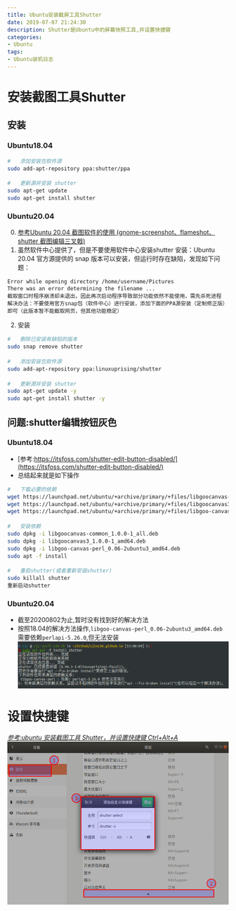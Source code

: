 ```yaml
---
title: Ubuntu安装截屏工具Shutter
date: 2019-07-07 21:24:30
description: Shutter是Ubuntu中的屏幕快照工具,并设置快捷键
categories:
- Ubuntu
tags:
- Ubuntu装机日志
---
```

#  安装截图工具Shutter
##  安装
###     Ubuntu18.04
```bash
#   添加安装包软件源
sudo add-apt-repository ppa:shutter/ppa

#   更新源并安装 shutter
sudo apt-get update
sudo apt-get install shutter
```

###     Ubuntu20.04
0.  [参考Ubuntu 20.04 截图软件的使用 (gnome-screenshot、flameshot、shutter 截图编辑三叉戟)](https://www.sinocalife.com/ubuntu-20-04-screenshot-trident-tools-gnome-screenshot-flameshot-shutter)
1.  虽然软件中心提供了，但是不要使用软件中心安装shutter
安装：Ubuntu 20.04 官方源提供的 snap 版本可以安装，但运行时存在缺陷，发现如下问题：
```
Error while opening directory /home/username/Pictures
There was an error determining the filename ...
截取窗口时程序崩溃却未退出，因此再次启动程序导致部分功能依然不能使用，需先杀死进程
解决办法：不要使用官方snap包（软件中心）进行安装，添加下面的PPA源安装（定制修正版）即可（此版本暂不能截取网页，但其他功能稳定）
```

2.  安装
```bash
#   删除已安装有缺陷的版本
sudo snap remove shutter

#   添加安装包软件源
sudo add-apt-repository ppa:linuxuprising/shutter

#   更新源并安装 shutter
sudo apt-get update -y
sudo apt-get install shutter -y
```


##  问题:shutter编辑按钮灰色
###     Ubuntu18.04
+	[参考:https://itsfoss.com/shutter-edit-button-disabled/](https://itsfoss.com/shutter-edit-button-disabled/)
+	总结起来就是如下操作
```bash
#   下载必要的依赖
wget https://launchpad.net/ubuntu/+archive/primary/+files/libgoocanvas-common_1.0.0-1_all.deb
wget https://launchpad.net/ubuntu/+archive/primary/+files/libgoocanvas3_1.0.0-1_amd64.deb
wget https://launchpad.net/ubuntu/+archive/primary/+files/libgoo-canvas-perl_0.06-2ubuntu3_amd64.deb

#   安装依赖
sudo dpkg -i libgoocanvas-common_1.0.0-1_all.deb
sudo dpkg -i libgoocanvas3_1.0.0-1_amd64.deb
sudo dpkg -i libgoo-canvas-perl_0.06-2ubuntu3_amd64.deb
sudo apt -f install

#   重启shutter(或者重新安装shutter)
sudo killall shutter
重新启动shutter
```

###     Ubuntu20.04
+   截至20200802为止,暂时没有找到好的解决方法
+   按照18.04的解决方法操作,`libgoo-canvas-perl_0.06-2ubuntu3_amd64.deb`需要依赖`perlapi-5.26.0`,但无法安装
![](../images/2020/08/20200802130024.png)

#   设置快捷键
[_参考:ubuntu 安装截图工具 Shutter，并设置快捷键 Ctrl+Alt+A_](https://blog.csdn.net/hanshileiai/article/details/46843713)
![](../images/20190730018.png)
